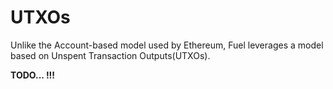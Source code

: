 # UTXOs

Unlike the Account-based model used by Ethereum, Fuel leverages a model based on Unspent Transaction Outputs(UTXOs).

__TODO... !!!__